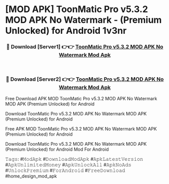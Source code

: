 # [MOD APK] ToonMatic Pro v5.3.2 MOD APK No Watermark - (Premium Unlocked) for Android 1v3nr



<div align="center">
<h3>🔴 Download [Server1] 👉👉 <a href="https://momento.my/?title=ToonMatic_Pro_v5.3.2_MOD_APK_No_Watermark">ToonMatic Pro v5.3.2 MOD APK No Watermark Mod Apk</a></h3><br>

<h3>🔴 Download [Server2] 👉👉 <a href="https://momento.my/?title=ToonMatic_Pro_v5.3.2_MOD_APK_No_Watermark">ToonMatic Pro v5.3.2 MOD APK No Watermark Mod Apk</a></h3>
</div>



Free Download APK MOD ToonMatic Pro v5.3.2 MOD APK No Watermark MOD APK (Premium Unlocked) for Android

Download ToonMatic Pro v5.3.2 MOD APK No Watermark MOD APK (Premium Unlocked) for Android

Free APK MOD ToonMatic Pro v5.3.2 MOD APK No Watermark MOD APK (Premium Unlocked) for Android

Download ToonMatic Pro v5.3.2 MOD APK No Watermark MOD APK (Premium Unlocked) for Android Mod For Android

𝚃𝚊𝚐𝚜: #𝙼𝚘𝚍𝙰𝚙𝚔 #𝙳𝚘𝚠𝚗𝚕𝚘𝚊𝚍𝙼𝚘𝚍𝙰𝚙𝚔 #𝙰𝚙𝚔𝙻𝚊𝚝𝚎𝚜𝚝𝚅𝚎𝚛𝚜𝚒𝚘𝚗 #𝙰𝚙𝚔𝚄𝚗𝚕𝚒𝚖𝚒𝚝𝚎𝚍𝙼𝚘𝚗𝚎𝚢 #𝙰𝚙𝚔𝚄𝚗𝚕𝚘𝚌𝚔𝙰𝚕𝚕 #𝙰𝚙𝚔𝙽𝚘𝙰𝚍𝚜 #𝚄𝚗𝚕𝚘𝚌𝚔𝙿𝚛𝚎𝚖𝚒𝚞𝚖 #𝙵𝚘𝚛𝙰𝚗𝚍𝚛𝚘𝚒𝚍 #𝙵𝚛𝚎𝚎𝙳𝚘𝚠𝚗𝚕𝚘𝚊𝚍 #home_design_mod_apk
